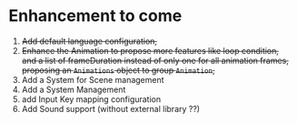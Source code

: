 # Enhancement to come

1. ~~Add default language configuration,~~
2. ~~Enhance the Animation to propose more features like loop condition, and a list of frameDuration instead of only one
   for all animation frames, proposing an `Animations` object to group `Animation`,~~
3. Add a System for Scene management
4. Add a System Management
5. add Input Key mapping configuration
6. Add Sound support (without external library ??)
